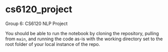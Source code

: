# cs6120_project
Group 6: CS6120 NLP Project

You should be able to run the notebook by cloning the repository, pulling from `main`, and 
running the code as-is with the working directory set to the root folder of your local instance of the repo.
